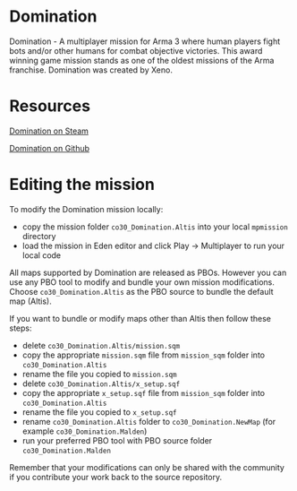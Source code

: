 # Domination
Domination - A multiplayer mission for Arma 3 where human players fight bots and/or other humans for combat objective victories. This award winning game mission stands as one of the oldest missions of the Arma franchise. Domination was created by Xeno.

# Resources

[Domination on Steam](https://steamcommunity.com/sharedfiles/filedetails/comments/332088703)

[Domination on Github](https://github.com/Xeno69/Domination)

# Editing the mission

To modify the Domination mission locally:

* copy the mission folder `co30_Domination.Altis` into your local `mpmission` directory
* load the mission in Eden editor and click Play -> Multiplayer to run your local code

All maps supported by Domination are released as PBOs.  However you can use any PBO tool to modify and bundle your own mission modifications.  Choose `co30_Domination.Altis` as the PBO source to bundle the default map (Altis).

If you want to bundle or modify maps other than Altis then follow these steps:

* delete `co30_Domination.Altis/mission.sqm`
* copy the appropriate `mission.sqm` file from `mission_sqm` folder into `co30_Domination.Altis`
* rename the file you copied to `mission.sqm`
* delete `co30_Domination.Altis/x_setup.sqf`
* copy the appropriate `x_setup.sqf` file from `mission_sqm` folder into `co30_Domination.Altis`
* rename the file you copied to `x_setup.sqf`
* rename `co30_Domination.Altis` folder to `co30_Domination.NewMap` (for example `co30_Domination.Malden`)
* run your preferred PBO tool with PBO source folder `co30_Domination.Malden`

Remember that your modifications can only be shared with the community if you contribute your work back to the source repository.